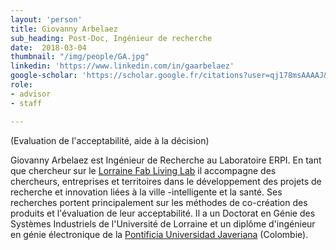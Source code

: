 ```yaml
---
layout: 'person'
title: Giovanny Arbelaez
sub_heading: Post-Doc, Ingénieur de recherche
date:  2018-03-04
thumbnail: "/img/people/GA.jpg"
linkedin: 'https://www.linkedin.com/in/gaarbelaez'
google-scholar: 'https://scholar.google.fr/citations?user=qj178msAAAAJ&hl=en'
role:
- advisor
- staff

---
```


(Evaluation de l'acceptabilité, aide à la décision)

Giovanny Arbelaez est Ingénieur de Recherche au Laboratoire ERPI. En tant que chercheur sur le [Lorraine Fab Living Lab](http://lf2l.fr) il accompagne des chercheurs, entreprises et territoires dans le développement des projets de recherche et innovation liées à la ville -intelligente et la santé. Ses recherches portent principalement sur les méthodes de co-création des produits et l'évaluation de leur acceptabilité. Il a un Doctorat en Génie des Systèmes Industriels de l'Université de Lorraine et un diplôme d'ingénieur en génie électronique de la [Pontificia Universidad Javeriana](https://www.javerianacali.edu.co) (Colombie).  

